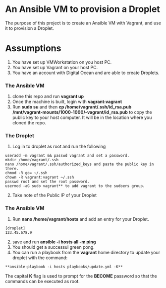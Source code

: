 # An Ansible VM to provision a Droplet
The purpose of this project is to create an Ansible VM with Vagrant, and use it to provision a Droplet.

# Assumptions
1. You have set up VMWorkstation on you host PC.
2. You have set up Vagrant on your host PC.
3. You have an account with Digital Ocean and are able to create Droplets.

### The Ansible VM
1. clone this repo and run **vagrant up**
2. Once the machine is built, login with **vagrant:vagrant** 
3. Run **sudo su** and then **cp /home/vagrant/.ssh/id_rsa.pub /mnt/vagrant-mounts/1000-1000/-vagrant/id_rsa.pub** to copy the public key to your host computer. It will be in the location where you cloned the repo.

### The Droplet
1. Log in to droplet as root and run the following
```
useradd -m vagrant && passwd vagrant and set a password.
mkdir /home/vagrant/.ssh
nano /home/vagrant/.ssh/authorized_keys and paste the public key in there.
chmod -R go= ~/.ssh
chown -R vagrant:vagrant ~/.ssh
passwd root and set the root password.
usermod -aG sudo vagrant** to add vagrant to the sudoers group.
```
2. Take note of the Public IP of your Droplet

### The Ansible VM
1. Run **nano /home/vagrant/hosts** and add an entry for your Droplet. 
```
[droplet]
123.45.678.9
```
2. save and run **ansible -i hosts all -m ping**
3. You should get a successul green pong.
4. You can run a playbook from the **vagrant** home directory to update your droplet with the command:
```
**ansible-playbook -i hosts playbooks/update.yml -K**
```
The capital **K** flag is used to prompt for the **BECOME** password so that the commands can be executed as root.
